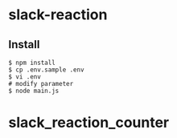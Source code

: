 # slack-reaction

## Install
```
$ npm install
$ cp .env.sample .env
$ vi .env
# modify parameter
$ node main.js
```
# slack_reaction_counter
